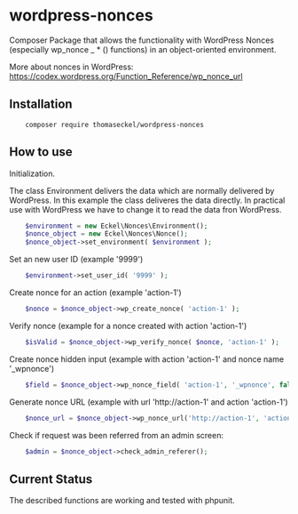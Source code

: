 # wordpress-nonces
Composer Package that allows the functionality with WordPress Nonces (especially wp_nonce _ * () functions) in an object-oriented environment.

More about nonces in WordPress: https://codex.wordpress.org/Function_Reference/wp_nonce_url

## Installation
```shell
	composer require thomaseckel/wordpress-nonces
```

## How to use

Initialization.

The class Environment delivers the data which are normally delivered by WordPress. In this example the class deliveres the data directly. In practical use with WordPress we have to change it to read the data fron WordPress.
```php
	$environment = new Eckel\Nonces\Environment();
	$nonce_object = new Eckel\Nonces\Nonce();
	$nonce_object->set_environment( $environment );
```
Set an new user ID (example '9999')
```php
	$environment->set_user_id( '9999' );
```	

Create nonce for an action (example 'action-1')
```php
	$nonce = $nonce_object->wp_create_nonce( 'action-1' );
```

Verify nonce (example for a nonce created with action 'action-1')
```php
	$isValid = $nonce_object->wp_verify_nonce( $nonce, 'action-1' );
```

Create nonce hidden input (example with action 'action-1' and nonce name '_wpnonce')
```php
	$field = $nonce_object->wp_nonce_field( 'action-1', '_wpnonce', false, false );
```

Generate nonce URL (example with url 'http://action-1' and action 'action-1')
```php
	$nonce_url = $nonce_object->wp_nonce_url('http://action-1', 'action-1');
```

Check if request was been referred from an admin screen:
```php
	$admin = $nonce_object->check_admin_referer();
```



## Current Status
The described functions are working and tested with phpunit.
